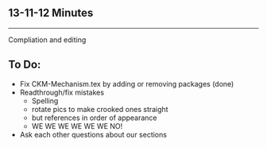 13-11-12 Minutes
----------------
---------------

Compliation and editing

To Do:
-------
* Fix CKM-Mechanism.tex by adding or removing packages (done)
* Readthrough/fix mistakes
  * Spelling
  * rotate pics to make crooked ones straight
  * but references in order of appearance
  * WE WE WE WE WE WE NO!  
* Ask each other questions about our sections
